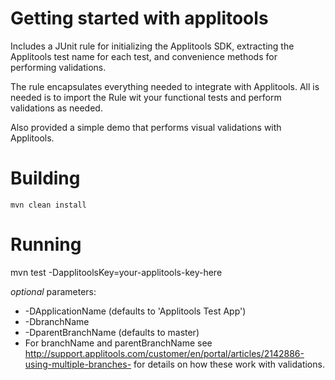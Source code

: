 # Getting started with applitools #

Includes a JUnit rule for initializing the Applitools SDK, extracting the Applitools test name for each test, and convenience methods for performing validations.

The rule encapsulates everything needed to integrate with Applitools. All is needed is to import the Rule wit your functional tests and perform validations as needed. 
                                
Also provided a simple demo that performs visual validations with Applitools.

# Building #

`mvn clean install`

# Running #

mvn test -DapplitoolsKey=your-applitools-key-here

_optional_ parameters:
* -DApplicationName (defaults to 'Applitools Test App')
* -DbranchName 
* -DparentBranchName (defaults to master) 
* For branchName and parentBranchName see http://support.applitools.com/customer/en/portal/articles/2142886-using-multiple-branches- for details
on how these work with validations.


